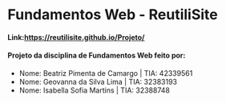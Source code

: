 ﻿# Fundamentos Web - ReutiliSite
<h4>Link:<a href="https://reutilisite.github.io/Projeto/">https://reutilisite.github.io/Projeto/</a></h4>
<h4>Projeto da disciplina de Fundamentos Web feito por:</h4>
<ul>
  <li>Nome: Beatriz Pimenta de Camargo | TIA: 42339561</li>
  <li>Nome: Geovanna da Silva Lima | TIA: 32383193</li>
  <li>Nome: Isabella Sofia Martins | TIA: 32388748</li>
</ul>
